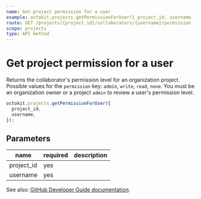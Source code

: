 ```yaml
---
name: Get project permission for a user
example: octokit.projects.getPermissionForUser({ project_id, username })
route: GET /projects/{project_id}/collaborators/{username}/permission
scope: projects
type: API method
---
```


# Get project permission for a user

Returns the collaborator's permission level for an organization project. Possible values for the `permission` key: `admin`, `write`, `read`, `none`. You must be an organization owner or a project `admin` to review a user's permission level.

```js
octokit.projects.getPermissionForUser({
  project_id,
  username,
});
```

## Parameters

<table>
  <thead>
    <tr>
      <th>name</th>
      <th>required</th>
      <th>description</th>
    </tr>
  </thead>
  <tbody>
    <tr><td>project_id</td><td>yes</td><td>

</td></tr>
<tr><td>username</td><td>yes</td><td>

</td></tr>
  </tbody>
</table>

See also: [GitHub Developer Guide documentation](https://docs.github.com/rest/reference/projects#get-project-permission-for-a-user).
